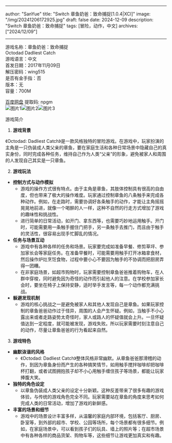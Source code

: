 
---
author: "SanYue"
title: "Switch 章鱼奶爸：致命捕捉[1.0.4|XCI]"
image: "/img/20241206172925.jpg"
draft: false
date: 2024-12-09
description: "Switch 章鱼奶爸：致命捕捉"
tags: [冒险，动作，中文]
archives: ["2024/12/09"]

---

游戏名称：章鱼奶爸：致命捕捉   
Octodad Dadliest Catch    
游戏语言：中文  
首发日期：2017年11月09日  
解压密码：wing515  
是否有金手指：否  
版本：无   
容量：700M

[百度网盘](https://pan.baidu.com/s/1RXU3vZWsh_n79gjGF0QOqA) 提取码: npgm  
![图片1](/img/e83d59.jpg)![图片2](/img/6ff1266.jpg)![图片3](/img/63a520.jpg)  

游戏简介  
1. **游戏背景**

《Octodad: Dadliest Catch》是一款风格独特的冒险游戏。在游戏中，玩家扮演的主角是一只伪装成人类父亲的章鱼，要在家庭生活和各种日常场景中隐藏自己的真实身份，同时完成各种任务，维持自己作为人类“父亲”的形象，避免被家人和周围的人发现自己其实是一只章鱼。

2. **游戏玩法**

 - **控制方式与动作模拟**
     - 游戏的操作方式很有特点。由于主角是章鱼，其肢体控制具有很高的自由度，但也带来了极大的操作难度。玩家通过控制章鱼的八条触手来完成各种动作。例如，在走路时，需要协调好各条触手的动作，才能让主角摇摇晃晃地前进，就像一个喝醉的人一样，这种不自然的行走方式增加了游戏的趣味性和挑战性。
     - 进行简单的日常活动，如开门、拿东西等，也需要巧妙地运用触手。开门时，可能需要用一条触手握住门把手，另一条触手去推门，而且由于触手的灵活性，很容易出现手忙脚乱的情况。
 - **任务与场景互动**
     - 游戏中有各种各样的任务和场景。玩家要完成如准备早餐、修剪草坪、参加家长会等家庭任务。在准备早餐时，可能需要用触手打开冰箱拿食材，然后操作炉灶烹饪食物，过程中要小心不要因为触手的不协调而把厨房弄得一团糟。
     - 在非家庭场景，如超市购物时，玩家需要控制章鱼爸爸推着购物车，在人群中穿梭，同时避免因为奇怪的动作而引起他人的注意。在学校参加家长会时，要坐在椅子上保持安静，适时举手发言等，每一个动作都充满挑战。
 - **躲避发现机制**
     - 游戏的核心挑战之一是避免被家人和其他人发现自己是章鱼。如果玩家控制的章鱼爸爸动作过于怪异，周围的人会产生怀疑。例如，当触手不小心露出来或者走路姿势太奇怪时，家人或路人的怀疑值就会上升。一旦怀疑值达到一定程度，就可能被发现，游戏失败。所以玩家需要时刻注意自己的动作，尽量让章鱼爸爸的行为看起来自然。

3. **游戏特色**

 - **幽默诙谐的风格**
     - 《Octodad: Dadliest Catch》整体风格非常幽默。从章鱼爸爸那滑稽的动作，到因为章鱼身份而产生的各种搞笑情节，如用触手搅拌咖啡却把咖啡杯打翻，或者试图拥抱孩子却不小心用触手缠住孩子等场景，都能让玩家捧腹大笑。
 - **独特的角色设定**
     - 以章鱼伪装成人类父亲的设定十分新颖。这种反差带来了很多有趣的游戏体验，与传统的游戏角色完全不同。玩家需要站在章鱼的角度来思考如何完成人类的日常活动，增加了游戏的新鲜感。
 - **丰富的场景和细节**
     - 游戏中的场景设计丰富多样，从温馨的家庭内部环境，包括客厅、厨房、卧室等，到外部的超市、学校、公园等场所，每个场景都有很多细节。例如，在家庭场景中，可以看到孩子们的玩具、墙上的照片等；在超市场景中有各种各样的商品货架、购物车等，这些细节让游戏更加真实和有趣。
